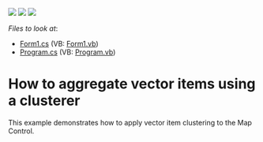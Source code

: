 <!-- default badges list -->
![](https://img.shields.io/endpoint?url=https://codecentral.devexpress.com/api/v1/VersionRange/128575976/16.1.4%2B)
[![](https://img.shields.io/badge/Open_in_DevExpress_Support_Center-FF7200?style=flat-square&logo=DevExpress&logoColor=white)](https://supportcenter.devexpress.com/ticket/details/T311973)
[![](https://img.shields.io/badge/📖_How_to_use_DevExpress_Examples-e9f6fc?style=flat-square)](https://docs.devexpress.com/GeneralInformation/403183)
<!-- default badges end -->
<!-- default file list -->
*Files to look at*:

* [Form1.cs](./CS/ClustererSample/Form1.cs) (VB: [Form1.vb](./VB/ClustererSample/Form1.vb))
* [Program.cs](./CS/ClustererSample/Program.cs) (VB: [Program.vb](./VB/ClustererSample/Program.vb))
<!-- default file list end -->
# How to aggregate vector items using a clusterer


This example demonstrates how to apply vector item clustering to the Map Control.

<br/>



